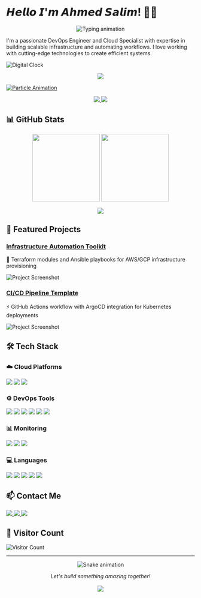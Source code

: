 # 𝙃𝙚𝙡𝙡𝙤 𝙄'𝙢 𝘼𝙝𝙢𝙚𝙙 𝙎𝙖𝙡𝙞𝙢! 👨‍💻

<p align="center">
  <img src="https://readme-typing-svg.demolab.com?font=Fira+Code&weight=700&size=24&duration=3000&pause=1000&color=00FFFF&center=true&vCenter=true&width=500&lines=DevOps+Engineer;Cloud+Architect;Automation+Specialist" alt="Typing animation" />
</p>

<p>I'm a passionate DevOps Engineer and Cloud Specialist with expertise in building scalable infrastructure and automating workflows. I love working with cutting-edge technologies to create efficient systems.</p>

![Digital Clock](https://github-readme-digital-clock.vercel.app/clock?background=0D1117&color=00ffff&border=00ffff)

<p align="center">
  <img src="https://capsule-render.vercel.app/api?type=waving&color=00ffff&height=200&section=header&text=AHMED%20SALIM&fontSize=50&fontColor=ffffff&animation=fadeIn&fontAlignY=35"/>
</p>

[![Particle Animation](https://github-readme-particle-animation.vercel.app/api?username=ahmed7100&theme=dark&background=0D1117&duration=3000&delay=1000)](https://github.com/ahmed7100)

<p align="center">
  <a href="https://linkedin.com/in/yourprofile">
    <img src="https://img.shields.io/badge/-LinkedIn-0077B5?style=for-the-badge&logo=LinkedIn&logoColor=white&link=https://linkedin.com/in/yourprofile" onmouseover="this.style.transform='scale(1.1)'" onmouseout="this.style.transform='scale(1)'"/>
  </a>
  <a href="https://twitter.com/yourhandle">
    <img src="https://img.shields.io/badge/-Twitter-1DA1F2?style=for-the-badge&logo=Twitter&logoColor=white" onmouseover="this.style.transform='scale(1.1)'" onmouseout="this.style.transform='scale(1)'"/>
  </a>
</p>

## 📊 GitHub Stats
<p align="center">
  <img height="180em" src="https://github-readme-stats.vercel.app/api?username=ahmed7100&show_icons=true&theme=dark&include_all_commits=true&count_private=true&bg_color=000000&title_color=00ffff&text_color=ffffff&icon_color=00ffff" />
  <img height="180em" src="https://github-readme-stats.vercel.app/api/top-langs/?username=ahmed7100&layout=compact&langs_count=6&theme=dark&bg_color=000000&title_color=00ffff&text_color=ffffff&hide=Jupyter%20Notebook" />
</p>
<p align="center">
  <img src="https://github-readme-streak-stats.herokuapp.com/?user=ahmed7100&theme=black-ice&background=000000&stroke=00ffff&ring=00ffff&fire=00ffff&currStreakNum=ffffff&sideNums=ffffff&currStreakLabel=ffffff&sideLabels=ffffff&dates=ffffff" />
</p>

## 🚀 Featured Projects

### [Infrastructure Automation Toolkit](https://github.com/ahmed7100/infra-automation)
🚀 Terraform modules and Ansible playbooks for AWS/GCP infrastructure provisioning

![Project Screenshot](https://via.placeholder.com/400x200/000000/00ffff?text=Infra+Automation)

### [CI/CD Pipeline Template](https://github.com/ahmed7100/cicd-pipeline)
⚡ GitHub Actions workflow with ArgoCD integration for Kubernetes deployments

![Project Screenshot](https://via.placeholder.com/400x200/000000/00ffff?text=CI/CD+Pipeline)

## 🛠 Tech Stack

### ☁️ Cloud Platforms
<p align="left">
<img src="https://img.shields.io/badge/AWS-232F3E?style=for-the-badge&logo=amazon-aws&logoColor=white" />
<img src="https://img.shields.io/badge/Google_Cloud-4285F4?style=for-the-badge&logo=google-cloud&logoColor=white" />
<img src="https://img.shields.io/badge/Azure-0078D4?style=for-the-badge&logo=microsoft-azure&logoColor=white" />
</p>

### ⚙️ DevOps Tools
<p align="left">
<img src="https://img.shields.io/badge/Docker-2496ED?style=for-the-badge&logo=docker&logoColor=white" />
<img src="https://img.shields.io/badge/Kubernetes-326CE5?style=for-the-badge&logo=kubernetes&logoColor=white" />
<img src="https://img.shields.io/badge/Terraform-7B42BC?style=for-the-badge&logo=terraform&logoColor=white" />
<img src="https://img.shields.io/badge/Ansible-EE0000?style=for-the-badge&logo=ansible&logoColor=white" />
<img src="https://img.shields.io/badge/ArgoCD-EF7B4D?style=for-the-badge&logo=argo&logoColor=white" />
<img src="https://img.shields.io/badge/GitHub_Actions-2088FF?style=for-the-badge&logo=github-actions&logoColor=white" />
</p>

### 📊 Monitoring
<p align="left">
<img src="https://img.shields.io/badge/Prometheus-E6522C?style=for-the-badge&logo=prometheus&logoColor=white" />
<img src="https://img.shields.io/badge/Grafana-F46800?style=for-the-badge&logo=grafana&logoColor=white" />
<img src="https://img.shields.io/badge/Elastic-005571?style=for-the-badge&logo=elastic&logoColor=white" />
</p>

### 💻 Languages
<p align="left">
<img src="https://img.shields.io/badge/Python-3776AB?style=for-the-badge&logo=python&logoColor=white" />
<img src="https://img.shields.io/badge/JavaScript-F7DF1E?style=for-the-badge&logo=javascript&logoColor=black" />
<img src="https://img.shields.io/badge/Bash-4EAA25?style=for-the-badge&logo=gnu-bash&logoColor=white" />
<img src="https://img.shields.io/badge/HTML5-E34F26?style=for-the-badge&logo=html5&logoColor=white" />
<img src="https://img.shields.io/badge/CSS3-1572B6?style=for-the-badge&logo=css3&logoColor=white" />
</p>

## 📫 Contact Me
<p align="left">
  <a href="ahmedsalimtatahnyuykighan@gmail.com">
    <img src="https://img.shields.io/badge/Gmail-D14836?style=for-the-badge&logo=gmail&logoColor=white" />
  </a>
  <a href="https://www.linkedin.com/in/ahmed-salim-124240255">
    <img src="https://img.shields.io/badge/LinkedIn-0077B5?style=for-the-badge&logo=linkedin&logoColor=white" />
  </a>
  <a href="https://wa.me/237671003829">
    <img src="https://img.shields.io/badge/Whatsapp-1DA1F2?style=for-the-badge&logo=whatsapp&logoColor=white" />
  </a>
</p>

## 🌟 Visitor Count
![Visitor Count](https://visitor-badge.laobi.icu/badge?page_id=ahmed7100.ahmed7100)

---

<p align="center">
  <img src="https://raw.githubusercontent.com/ahmed7100/ahmed7100/output/github-contribution-grid-snake.svg" alt="Snake animation"/>
</p>

<p align="center"> 
  <i>Let's build something amazing together!</i>
  <br><br>
  <img src="https://img.shields.io/badge/Open_for-Collaboration-00ffff?style=for-the-badge&logo=github" />
</p>
